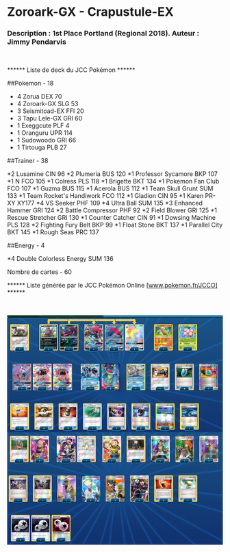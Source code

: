 # Zoroark-GX - Crapustule-EX

### Description : 1st Place Portland (Regional 2018). Auteur : Jimmy Pendarvis

<br>

****** Liste de deck du JCC Pokémon ******

##Pokemon - 18

* 4 Zorua DEX 70
* 4 Zoroark-GX SLG 53
* 3 Seismitoad-EX FFI 20
* 3 Tapu Lele-GX GRI 60
* 1 Exeggcute PLF 4
* 1 Oranguru UPR 114
* 1 Sudowoodo GRI 66
* 1 Tirtouga PLB 27

##Trainer - 38

*2 Lusamine CIN 96
*2 Plumeria BUS 120
*1 Professor Sycamore BKP 107
*1 N FCO 105
*1 Colress PLS 118
*1 Brigette BKT 134
*1 Pokemon Fan Club FCO 107
*1 Guzma BUS 115
*1 Acerola BUS 112
*1 Team Skull Grunt SUM 133
*1 Team Rocket's Handiwork FCO 112
*1 Gladion CIN 95
*1 Karen PR-XY XY177
*4 VS Seeker PHF 109
*4 Ultra Ball SUM 135
*3 Enhanced Hammer GRI 124
*2 Battle Compressor PHF 92
*2 Field Blower GRI 125
*1 Rescue Stretcher GRI 130
*1 Counter Catcher CIN 91
*1 Dowsing Machine PLS 128
*2 Fighting Fury Belt BKP 99
*1 Float Stone BKT 137
*1 Parallel City BKT 145
*1 Rough Seas PRC 137

##Energy - 4

*4 Double Colorless Energy SUM 136

Nombre de cartes - 60

****** Liste générée par le JCC Pokémon Online [www.pokemon.fr/JCCO] ******

<br>

![alt text](img/ZoroarkCrapustule.png)
